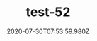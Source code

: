 ---
title: test-52
date: 2020-07-30T07:53:59.980Z
banner_subcontent: asdfsf
category: Personal stories
focus: Developing policy and practice
role: Health or wellbeing lead
organisation_size: Micro (<10 employees)
industry: Tourism & Hospitality
content: Lorem ipsum dolor sit amet, consectetur adipiscing elit, sed do eiusmod tempor incididunt ut labore et dolore magna aliqua. Ut enim ad minim veniam, quis nostrud exercitation ullamco laboris nisi ut aliquip ex ea commodo consequat. Duis aute irure dolor in reprehenderit in voluptate velit esse cillum dolore eu fugiat nulla pariatur. Excepteur sint occaecat cupidatat non proident, sunt in culpa qui officia deserunt mollit anim id est laborum.
---